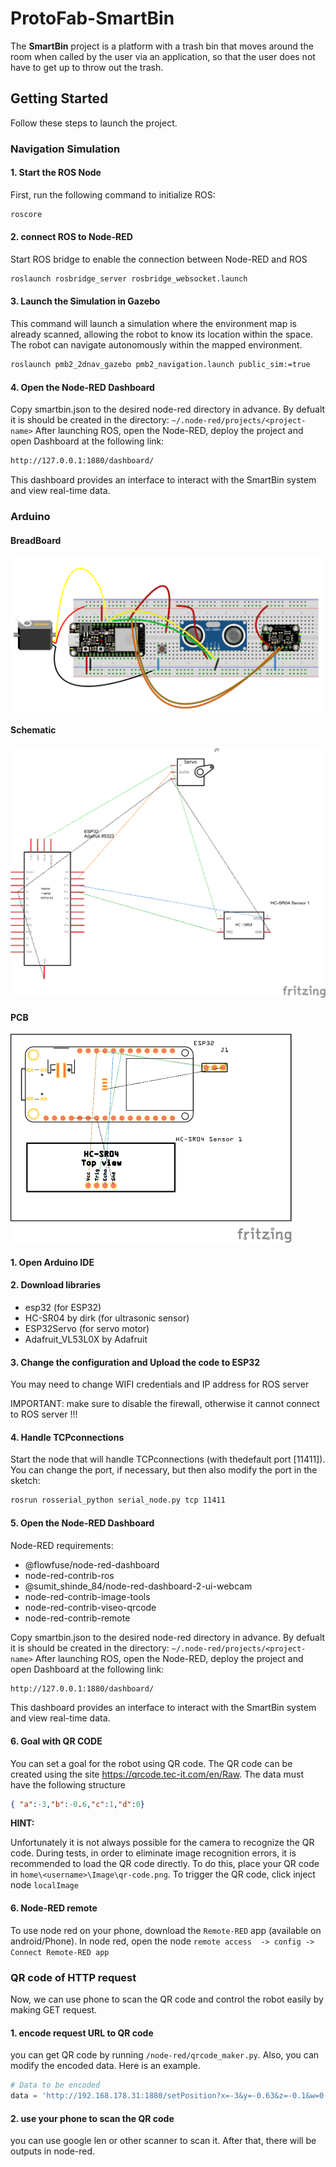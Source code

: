 # ProtoFab-SmartBin

The **SmartBin** project is a platform with a trash bin that moves around the room when called by the user via an application, 
so that the user does not have to get up to throw out the trash.

## Getting Started

Follow these steps to launch the project.

### Navigation Simulation

#### 1. Start the ROS Node

First, run the following command to initialize ROS:

```bash
roscore
```

#### 2. connect ROS to Node-RED

Start ROS bridge to enable the connection between Node-RED and ROS

```bash
roslaunch rosbridge_server rosbridge_websocket.launch
```

#### 3. Launch the Simulation in Gazebo

This command will launch a simulation where the environment map is already scanned, 
allowing the robot to know its location within the space. 
The robot can navigate autonomously within the mapped environment.

```bash
roslaunch pmb2_2dnav_gazebo pmb2_navigation.launch public_sim:=true
```

#### 4. Open the Node-RED Dashboard

Copy smartbin.json to the desired node-red directory in advance. By defualt it is 
should be created in the directory: `~/.node-red/projects/<project-name>` 
After launching ROS, open the Node-RED, deploy the project and open Dashboard at the following link:

```bash
http://127.0.0.1:1880/dashboard/
```

This dashboard provides an interface to interact with the SmartBin system and view real-time data.



### Arduino

#### BreadBoard

<img src="./arduino/fritzing/smart-bin_bb.png" alt="a67af80e4e5989287bdd3e6eb92f637" style="zoom:50%;" />

#### Schematic

<img src="./arduino/fritzing/smart-bin_schem.png" alt="a67af80e4e5989287bdd3e6eb92f637" style="zoom:50%;" />

#### PCB

<img src="./arduino/fritzing/smart-bin_pcb.png" alt="a67af80e4e5989287bdd3e6eb92f637" style="zoom:50%;" />

#### 1. Open Arduino IDE

#### 2. Download libraries

- esp32 (for ESP32)
- HC-SR04 by dirk (for ultrasonic sensor)
- ESP32Servo (for servo motor)
- Adafruit_VL53L0X by Adafruit

#### 3. Change the configuration and Upload the code to ESP32

You may need to change WIFI credentials and IP address for ROS server

IMPORTANT: make sure to disable the firewall, otherwise it cannot connect to ROS server !!!

#### 4. Handle TCPconnections

 Start the node that will handle TCPconnections (with thedefault port [11411]). You can change the
 port, if necessary, but then also modify the port in the sketch:

```bash
rosrun rosserial_python serial_node.py tcp 11411
```

#### 5. Open the Node-RED Dashboard

Node-RED requirements:
- @flowfuse/node-red-dashboard
- node-red-contrib-ros
- @sumit_shinde_84/node-red-dashboard-2-ui-webcam
- node-red-contrib-image-tools
- node-red-contrib-viseo-qrcode
- node-red-contrib-remote

Copy smartbin.json to the desired node-red directory in advance. By defualt it is 
should be created in the directory: `~/.node-red/projects/<project-name>` 
After launching ROS, open the Node-RED, deploy the project and open Dashboard at the following link:

```bash
http://127.0.0.1:1880/dashboard/
```

This dashboard provides an interface to interact with the SmartBin system and view real-time data.

#### 6. Goal with QR CODE

You can set a goal for the robot using QR code.
The QR code can be created using the site https://qrcode.tec-it.com/en/Raw. The data must have the following structure

```json
{ "a":-3,"b":-0.6,"c":1,"d":0}
```

<b>HINT:</b>

Unfortunately it is not always possible for the camera to recognize the QR code. During tests, in order to eliminate image recognition errors, it is recommended to load the QR code directly. To do this, place your QR code in `home\<username>\Image\qr-code.png`. To trigger the QR code, click inject node `localImage`

#### 6. Node-RED remote

To use node red on your phone, download the `Remote-RED` app (available on android/Phone). In node red, open the node `remote access  -> config -> Connect Remote-RED app`



### QR code of HTTP request

Now, we can use phone to scan the QR code and control the robot easily by making GET request.

#### 1. encode request URL to QR code

you can get QR code by running `/node-red/qrcode_maker.py`. Also, you can modify the encoded data. Here is an example.

```python
# Data to be encoded
data = 'http://192.168.178.31:1880/setPosition?x=-3&y=-0.63&z=-0.1&w=0.89'
```

#### 2. use your phone to scan the QR code

you can use google len or other scanner to scan it. After that, there will be outputs in node-red.